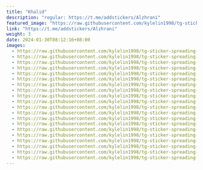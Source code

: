 ```yaml
---
title: "Khalid"
description: "regular: https://t.me/addstickers/Alzhrani"
featured_image: "https://raw.githubusercontent.com/kylelin1998/tg-sticker-spreading-worldwide-images/main/img/4f392012-07d7-4b2f-9733-f7981f9242b4.jpg"
link: "https://t.me/addstickers/Alzhrani"
weight: 3
date: 2024-01-30T08:12:16+08:00
images:
  - https://raw.githubusercontent.com/kylelin1998/tg-sticker-spreading-worldwide-images/main/img/4f392012-07d7-4b2f-9733-f7981f9242b4.jpg
  - https://raw.githubusercontent.com/kylelin1998/tg-sticker-spreading-worldwide-images/main/img/eb136d31-a47d-498e-817c-bc56406e4073.jpg
  - https://raw.githubusercontent.com/kylelin1998/tg-sticker-spreading-worldwide-images/main/img/3518c938-4105-4944-b91c-8d96ccb8d9d4.jpg
  - https://raw.githubusercontent.com/kylelin1998/tg-sticker-spreading-worldwide-images/main/img/4d8457b3-5748-40bb-84eb-81b3a5ef9eb5.jpg
  - https://raw.githubusercontent.com/kylelin1998/tg-sticker-spreading-worldwide-images/main/img/634d14a6-66d3-40dc-a82c-41e7b0f8fd1a.jpg
  - https://raw.githubusercontent.com/kylelin1998/tg-sticker-spreading-worldwide-images/main/img/b7453218-2805-48dc-a363-77ba7cc25c0d.jpg
  - https://raw.githubusercontent.com/kylelin1998/tg-sticker-spreading-worldwide-images/main/img/43d712bc-2bb1-4174-9dff-17171fd37b4b.jpg
  - https://raw.githubusercontent.com/kylelin1998/tg-sticker-spreading-worldwide-images/main/img/d1e19887-fac5-4088-b525-003f248b1348.jpg
  - https://raw.githubusercontent.com/kylelin1998/tg-sticker-spreading-worldwide-images/main/img/736f4b16-79ff-4c54-8225-dd3b670b5149.jpg
  - https://raw.githubusercontent.com/kylelin1998/tg-sticker-spreading-worldwide-images/main/img/9e56ef2c-1b7b-4e12-8c0d-3069cc621abf.jpg
  - https://raw.githubusercontent.com/kylelin1998/tg-sticker-spreading-worldwide-images/main/img/a432aed8-e105-482a-a9a5-8793fea2adb8.jpg
  - https://raw.githubusercontent.com/kylelin1998/tg-sticker-spreading-worldwide-images/main/img/cc81063a-fb08-43b9-b4cd-cf9a5fcff679.jpg
  - https://raw.githubusercontent.com/kylelin1998/tg-sticker-spreading-worldwide-images/main/img/2d097094-188e-4420-83d4-640c2ddcc52d.jpg
  - https://raw.githubusercontent.com/kylelin1998/tg-sticker-spreading-worldwide-images/main/img/7ed41dfc-03a2-48da-b191-fa4f73f1fcbf.jpg
  - https://raw.githubusercontent.com/kylelin1998/tg-sticker-spreading-worldwide-images/main/img/ce4001bf-8b13-44e7-b0dd-44e2e7100244.jpg
  - https://raw.githubusercontent.com/kylelin1998/tg-sticker-spreading-worldwide-images/main/img/d0f72ca0-db9b-4932-8c31-a9230c407b09.jpg
  - https://raw.githubusercontent.com/kylelin1998/tg-sticker-spreading-worldwide-images/main/img/d8239b73-4f1c-4470-afed-f7ad4260aa9b.jpg
  - https://raw.githubusercontent.com/kylelin1998/tg-sticker-spreading-worldwide-images/main/img/429ae29c-1c33-482d-b1b7-d00e5e3f648e.jpg
  - https://raw.githubusercontent.com/kylelin1998/tg-sticker-spreading-worldwide-images/main/img/5e07929f-3975-4b53-acb8-5f37795e928a.jpg
  - https://raw.githubusercontent.com/kylelin1998/tg-sticker-spreading-worldwide-images/main/img/0a31efdb-fc1e-43d9-a013-9648117a88f2.jpg
---
```

